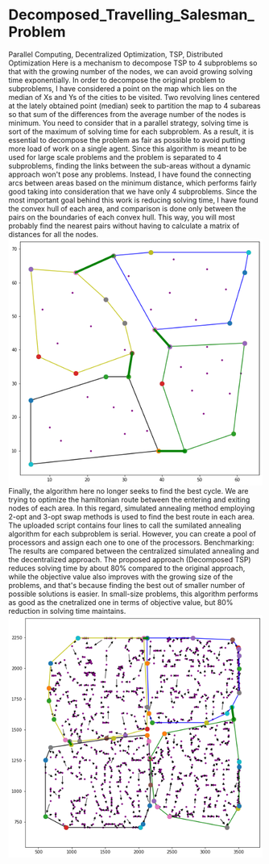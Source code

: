 # Decomposed_Travelling_Salesman_Problem
Parallel Computing, Decentralized Optimization, TSP, Distributed Optimization
Here is a mechanism to decompose TSP to 4 subproblems so that with the growing number of the nodes, we can avoid growing solving time exponentially.
In order to decompose the original problem to subproblems, I have considered a point on the map which lies on the median of Xs and Ys of the cities to be visited. Two revolving lines centered at the lately obtained point (median) seek to partition the map to 4 subareas so that sum of the differences from the average number of the nodes is minimum. You need to consider that in a parallel strategy, solving time is sort of the maximum of solving time for each subproblem. As a result, it is essential to decompose the problem as fair as possible to avoid putting more load of work on a single agent. Since this algorithm is meant to be used for large scale problems and the problem is separated to 4 subproblems, finding the links between the sub-areas without a dynamic approach won't pose any problems. Instead, I have found the connecting arcs between areas based on the minimum distance, which performs fairly good taking into consideration that we have only 4 subproblems. Since the most important goal behind this work is reducing solving time, I have found the convex hull of each area, and comparison is done only between the pairs on the boundaries of each convex hull. This way, you will most probably find the nearest pairs without having to calculate a matrix of distances for all the nodes.
![My Image](sample.png)  
Finally, the algorithm here no longer seeks to find the best cycle. We are trying to optimize the hamiltonian route between the entering and exiting nodes of each area. In this regard, simulated annealing method employing 2-opt and 3-opt swap methods is used to find the best route in each area. The uploaded script contains four lines to call the sumilated annealing algorithm for each subproblem is serial. However, you can create a pool of processors and assign each one to one of the processors.
Benchmarking: The results are compared between the centralized simulated annealing and the decentralized approach. The proposed approach (Decomposed TSP) reduces solving time by about 80% compared to the original approach, while the objective value also improves with the growing size of the problems, and that's because finding the best out of smaller number of possible solutions is easier. In small-size problems, this algorithm performs as good as the cnetralized one in terms of objective value, but 80% reduction in solving time maintains.  
![My Image](724.png)
